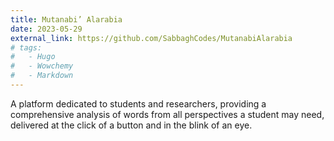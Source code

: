 ```yaml
---
title: Mutanabi’ Alarabia
date: 2023-05-29
external_link: https://github.com/SabbaghCodes/MutanabiAlarabia
# tags:
#   - Hugo
#   - Wowchemy
#   - Markdown
---
```


A platform dedicated to students and researchers, providing a comprehensive analysis of words from all perspectives a student may need, delivered at the click of a button and in the blink of an eye.
<!--more-->
